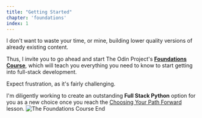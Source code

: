 ```yaml
---
title: "Getting Started"
chapter: 'foundations'
index: 1
---
```

I don't want to waste your time, or mine, building lower quality versions of already existing content.

Thus, I invite you to go ahead and start The Odin Project's [**Foundations Course**](https://www.theodinproject.com/paths/foundations/courses/foundations), which will teach you everything you need to know to start getting into full-stack development.

Expect frustration, as it's fairly challenging.

I'm diligently working to create an outstanding **Full Stack Python** option for you as a new choice once you reach the [Choosing Your Path Forward](https://www.theodinproject.com/lessons/foundations-choose-your-path-forward) lesson.
![The Foundations Course End](https://cdn.statically.io/gh/ThePyoneerProject/course/stable/foundations/getting_started/img/top_foundations_course_finish.webp)